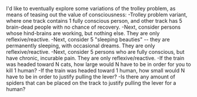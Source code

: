 
I'd like to eventually explore some variations of the trolley problem, as means of teasing out the value of consciousness:
-Trolley problem variant, where one track contains 1 fully conscious person, and other track has 5 brain-dead people with no chance of recovery.
-Next, consider persons whose hind-brains are working, but nothing else. They are only reflexive/reactive.
-Next, consider 5 "sleeping beauties" -- they are permanently sleeping, with occasional dreams. They are only reflexive/reactive.
-Next, consider 5 persons who are fully conscious, but have chronic, incurable pain. They are only reflexive/reactive.
-If the train was headed toward N cats, how large would N have to be in order for you to kill 1 human?
-If the train was headed toward 1 human, how small would N have to be in order to justify pulling the lever?
-Is there any amount of spiders that can be placed on the track to justify pulling the lever for a human?

